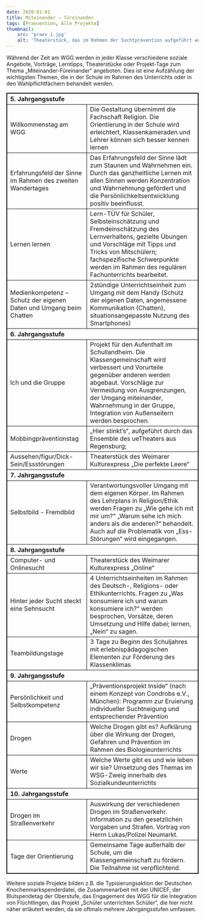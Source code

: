 ```yaml
---
date: 2020-01-01
title: Miteinander – füreinander
tags: [Praevention, Alle Projekte]
thumbnail: 
    src: 'praev_1.jpg'
    alt: 'Theaterstück, das im Rahmen der Suchtprävention aufgeführt wurde.'
---
```

<style>
    table, th, td {
    border: 1px solid black;
    border-collapse: collapse;
}
</style>
Während der Zeit am WGG werden in jeder Klasse verschiedene soziale Angebote, Vorträge, Lerntipps, Theaterstücke oder Projekt-Tage zum Thema „Miteinander-Füreinander“ angeboten. Dies ist eine Aufzählung der wichtigsten Themen, die in der Schule im Rahmen des Unterrichts oder in den Wahlpflichtfächern behandelt werden.

<table>
    <tr>
        <th colspan="2" style="text-align:left">
            5. Jahrgangsstufe
        </th>
    </tr>
    <tr>
        <td>
            Willkommenstag am WGG
        </td>
        <td>
            Die Gestaltung übernimmt die Fachschaft Religion. Die Orientierung in der Schule wird erleichtert, Klassenkameraden und Lehrer können sich besser kennen lernen
        </td>
    </tr>
    <tr>
        <td>
            Erfahrungsfeld der Sinne im Rahmen des zweiten Wandertages
        </td>
        <td>
            Das Erfahrungsfeld der Sinne lädt zum Staunen und Wahrnehmen ein. Durch das ganzheitliche Lernen mit allen Sinnen werden Konzentration und Wahrnehmung gefördert und die Persönlichkeitsentwicklung positiv beeinflusst. 
        </td>
    </tr>
    <tr>
        <td>
            Lernen lernen
        </td>
        <td>
            Lern-TÜV für Schüler, Selbsteinschätzung und Fremdeinschätzung des Lernverhaltens, gezielte Übungen und Vorschläge mit Tipps und Tricks von Mitschülern;  fachspezifische Schwerpunkte werden im Rahmen des regulären Fachunterrichts bearbeitet. 
        </td>
    </tr>
    <tr>
        <td>
            Medienkompetenz – Schutz der eigenen Daten und Umgang beim Chatten 
        </td>
        <td>
            2stündige Unterrichtseinheit zum Umgang mit dem Handy (Schutz der eigenen Daten, angemessene Kommunikation (Chatten), situationsangepasste Nutzung des Smartphones)
        </td>
    </tr>
    <tr>
        <th colspan="2" style="text-align:left">
            6. Jahrgangsstufe
        </th>
    </tr>
    <tr>
        <td>
            Ich und die Gruppe
        </td>
        <td>
            Projekt für den Aufenthalt im Schullandheim. Die Klassengemeinschaft wird verbessert und Vorurteile gegenüber anderen werden abgebaut. Vorschläge zur Vermeidung von Ausgrenzungen, der Umgang miteinander, Wahrnehmung in der Gruppe, Integration von Außenseitern werden besprochen.
        </td>
    </tr>
    <tr>
        <td>
            Mobbingpräventionstag
        </td>
        <td>
            „Hier stinkt’s“, aufgeführt durch das Ensemble des ueTheaters aus Regensburg; 
        </td>
    </tr>
    <tr>
        <td>
            Aussehen/figur/Dick-Sein/Essstörungen
        </td>
        <td>
            Theaterstück des Weimarer Kulturexpress „Die perfekte Leere“
        </td>
    </tr>
    <tr>
        <th colspan="2" style="text-align:left">
            7. Jahrgangsstufe
        </th>
    </tr>
    <tr>
        <td>
            Selbstbild - Fremdbild
        </td>
        <td>
            Verantwortungsvoller Umgang mit dem eigenen Körper. Im Rahmen des Lehrplans in Religion/Ethik werden Fragen zu „Wie gehe ich mit mir um?“ „Warum sehe ich mich anders als die anderen?“ behandelt. Auch auf die Problematik von „Ess-Störungen“ wird eingegangen.
        </td>
    </tr>
    <tr>
        <th colspan="2" style="text-align:left">
            8. Jahrgangsstufe
        </th>
    </tr>
    <tr>
        <td>
            Computer- und Onlinesucht 
        </td>
        <td>
            Theaterstück des Weimarer Kulturexpress „Online“
        </td>
    </tr>
    <tr>
        <td>
            Hinter jeder Sucht steckt eine Sehnsucht
        </td>
        <td>
            4 Unterrichtseinheiten im Rahmen des Deutsch-, Religions-  oder Ethikunterrichts. Fragen zu „Was konsumiere ich und warum konsumiere ich?“ werden besprochen, Vorsätze, deren Umsetzung und Hilfe dabei; lernen, „Nein“ zu sagen. 
        </td>
    </tr>
    <tr>
        <td>
            Teambildungstage
        </td>
        <td>
            3 Tage zu Beginn des Schuljahres mit erlebnispädagogischen Elementen zur Förderung des Klassenklimas
        </td>
    </tr>
    <tr>
        <th colspan="2" style="text-align:left">
            9. Jahrgangsstufe
        </th>
    </tr>
    <tr>
        <td>
            Persönlichkeit und Selbstkompetenz
        </td>
        <td>
            „Präventionsprojekt Inside“ (nach einem Konzept von Condrobs e.V., München): Programm zur Eruierung individueller Suchtneigung und entsprechender Prävention 
        </td>
    </tr>
    <tr>
        <td>
            Drogen
        </td>
        <td>
            Welche Drogen gibt es? Aufklärung über die Wirkung der Drogen, Gefahren und Prävention im Rahmen des Biologieunterrichts
        </td>
    </tr>
    <tr>
        <td>
            Werte
        </td>
        <td>
            Welche Werte gibt es und wie leben wir sie? Umsetzung des Themas im WSG-Zweig innerhalb des Sozialkundeunterrichts
        </td>
    </tr>
    <tr>
        <th colspan="2" style="text-align:left">
            10. Jahrgangsstufe
        </th>
    </tr>
    <tr>
        <td>
            Drogen im Straßenverkehr
        </td>
        <td>
            Auswirkung der verschiedenen Drogen im Straßenverkehr. Information zu den gesetzlichen Vorgaben und Strafen. Vortrag von Herrn Lukas/Polizei Neumarkt. 
        </td>
    </tr>
    <tr>
        <td>
            Tage der Orientierung
        </td>
        <td>
            Gemeinsame Tage außerhalb der Schule, um die Klassengemeinschaft zu fördern. Die Teilnahme ist verpflichtend. 
        </td>
    </tr>
</table>

Weitere soziale Projekte bilden z.B. die Typisierungsaktion der Deutschen Knochenmarkspenderdatei, die Zusammenarbeit mit der UNICEF, der Blutspendetag der Oberstufe, das Engagement des WGG für die Integration von Flüchtlingen, das Projekt „Schüler unterrichten Schüler“, die hier nicht näher erläutert werden, da sie oftmals mehrere Jahrgangsstufen umfassen. 